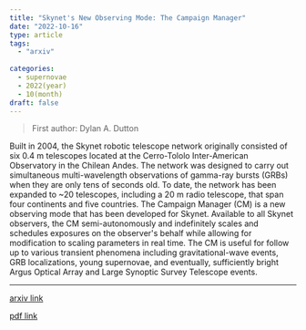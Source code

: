 ```yaml
---
title: "Skynet's New Observing Mode: The Campaign Manager"
date: "2022-10-16"
type: article
tags:
  - "arxiv"
  
categories:
  - supernovae
  - 2022(year)
  - 10(month)
draft: false
---
```

> First author: Dylan A. Dutton

 Built in 2004, the Skynet robotic telescope network originally consisted of
six 0.4 m telescopes located at the Cerro-Tololo Inter-American Observatory in
the Chilean Andes. The network was designed to carry out simultaneous
multi-wavelength observations of gamma-ray bursts (GRBs) when they are only
tens of seconds old. To date, the network has been expanded to ~20 telescopes,
including a 20 m radio telescope, that span four continents and five countries.
The Campaign Manager (CM) is a new observing mode that has been developed for
Skynet. Available to all Skynet observers, the CM semi-autonomously and
indefinitely scales and schedules exposures on the observer's behalf while
allowing for modification to scaling parameters in real time. The CM is useful
for follow up to various transient phenomena including gravitational-wave
events, GRB localizations, young supernovae, and eventually, sufficiently
bright Argus Optical Array and Large Synoptic Survey Telescope events.

---
[arxiv link](http://arxiv.org/abs/2210.08613v1)

[pdf link](http://arxiv.org/pdf/2210.08613v1)